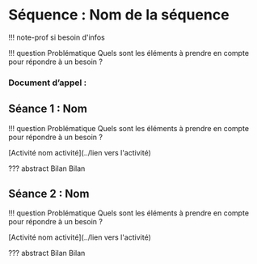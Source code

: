 # Séquence : Nom de la séquence

!!! note-prof
    si besoin d'infos


!!! question Problématique
    Quels sont les éléments à prendre en compte pour répondre à un besoin ?

    
### Document d’appel :



## Séance 1 : Nom

!!! question Problématique
    Quels sont les éléments à prendre en compte pour répondre à un besoin ?

[Activité nom activité](../lien vers l'activité)




??? abstract Bilan
    Bilan


## Séance 2 : Nom

!!! question Problématique
    Quels sont les éléments à prendre en compte pour répondre à un besoin ?
    
[Activité nom activité](../lien vers l'activité)




??? abstract Bilan
    Bilan

<div style="page-break-after: always;"></div>


